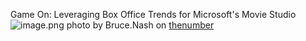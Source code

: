 Game On: Leveraging Box Office Trends for Microsoft's Movie Studio
![image.png](attachment:image.png)
photo by Bruce.Nash on [thenumber](https://www.the-numbers.com/images/movies/If-(2024)-2-News.jpg)

